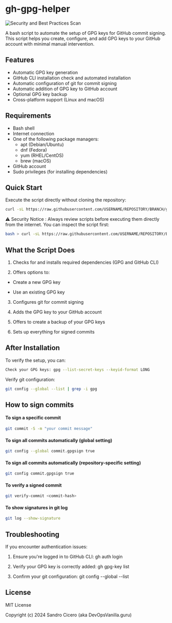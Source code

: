 # gh-gpg-helper
![Security and Best Practices Scan](https://github.com/devopsvanilla/gh-gpg-helper/workflows/Security%20and%20Best%20Practices%20Scan/badge.svg)


A bash script to automate the setup of GPG keys for GitHub commit signing. This script helps you create, configure, and add GPG keys to your GitHub account with minimal manual intervention.

## Features

- Automatic GPG key generation
- GitHub CLI installation check and automated installation
- Automatic configuration of git for commit signing
- Automatic addition of GPG key to GitHub account
- Optional GPG key backup
- Cross-platform support (Linux and macOS)

## Requirements

- Bash shell
- Internet connection
- One of the following package managers:
  - apt (Debian/Ubuntu)
  - dnf (Fedora)
  - yum (RHEL/CentOS)
  - brew (macOS)
- GitHub account
- Sudo privileges (for installing dependencies)

## Quick Start

Execute the script directly without cloning the repository:

```bash
curl -sL https://raw.githubusercontent.com/USERNAME/REPOSITORY/BRANCH/gh-gpg.sh | bash
```

⚠️ Security Notice : Always review scripts before executing them directly from the internet. You can inspect the script first:

```bash
bash > curl -sL https://raw.githubusercontent.com/USERNAME/REPOSITORY/BRANCH/gh-gpg.sh | less >
```

## What the Script Does
1. Checks for and installs required dependencies (GPG and GitHub CLI)

2. Offers options to:

- Create a new GPG key

- Use an existing GPG key

3. Configures git for commit signing

4. Adds the GPG key to your GitHub account

5. Offers to create a backup of your GPG keys

6. Sets up everything for signed commits

## After Installation

To verify the setup, you can:
```bash
Check your GPG keys: gpg --list-secret-keys --keyid-format LONG
```

Verify git configuration:
```bash
git config --global --list | grep -i gpg
```

## How to sign commits

#### To sign a specific commit
```bash
git commit -S -m "your commit message"
```

#### To sign all commits automatically (global setting)
```bash
git config --global commit.gpgsign true
```

#### To sign all commits automatically (repository-specific setting)
```bash
git config commit.gpgsign true
```

#### To verify a signed commit
```bash
git verify-commit <commit-hash>
```

#### To show signatures in git log
```bash
git log --show-signature
```

## Troubleshooting
If you encounter authentication issues:

1. Ensure you're logged in to GitHub CLI: gh auth login

2. Verify your GPG key is correctly added: gh gpg-key list

3. Confirm your git configuration: git config --global --list

## License
MIT License

Copyright (c) 2024 Sandro Cicero (aka DevOpsVanilla.guru)